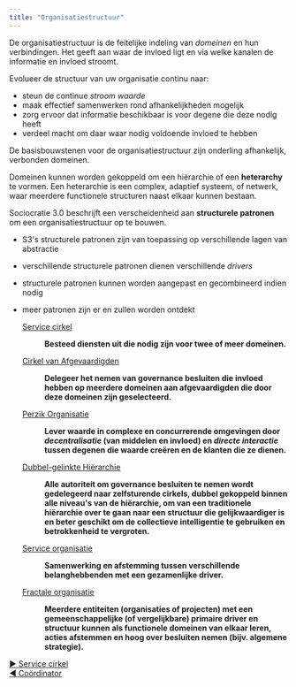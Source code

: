 ```yaml
---
title: "Organisatiestructuur"
---
```



De organisatiestructuur is de feitelijke indeling van <dfn data-info="Domein: Een afgebakend gebied van invloed, activiteit en besluitvorming binnen een organisatie.">domeinen</dfn> en hun verbindingen. Het geeft aan waar de invloed ligt en via welke kanalen de informatie en invloed stroomt.

Evolueer de structuur van uw organisatie continu naar:

- steun de continue <dfn data-info="Stroom van waarde: Deliverables die door de organisatie heen stromen richting andere stakeholders en/of klanten.">stroom waarde</dfn>
- maak effectief samenwerken rond afhankelijkheden mogelijk
- zorg ervoor dat informatie beschikbaar is voor degene die deze nodig heeft
- verdeel macht om daar waar nodig voldoende invloed te hebben

De basisbouwstenen voor de organisatiestructuur zijn onderling afhankelijk, verbonden domeinen.

Domeinen kunnen worden gekoppeld om een hiërarchie of een **heterarchy** te vormen. Een heterarchie is een complex, adaptief systeem, of netwerk, waar meerdere functionele structuren naast elkaar kunnen bestaan.

Sociocratie 3.0 beschrijft een verscheidenheid aan **structurele patronen** om een organisatiestructuur op te bouwen.

- S3's structurele patronen zijn van toepassing op verschillende lagen van abstractie
- verschillende structurele patronen dienen verschillende <dfn data-info="Driver: Het motief van een persoon of een groep om te reageren op een specifieke situatie.">drivers</dfn>
- structurele patronen kunnen worden aangepast en gecombineerd indien nodig
- meer patronen zijn er en zullen worden ontdekt

  <dt><a href="service-circle.html">Service cirkel</a></dt>
  <dd><p><strong>Besteed diensten uit die nodig zijn voor twee of meer domeinen.</strong></p></dd>

  <dt><a href="delegate-circle.html">Cirkel van Afgevaardigden</a></dt>
  <dd><p><strong>Delegeer het nemen van governance besluiten die invloed hebben op meerdere domeinen aan afgevaardigden die door deze domeinen zijn geselecteerd.</strong></p></dd>

  <dt><a href="peach-organization.html">Perzik Organisatie</a></dt>
  <dd><p><strong>Lever waarde in complexe en concurrerende omgevingen door <em>decentralisatie</em> (van middelen en invloed) en <em>directe interactie</em> tussen degenen die waarde creëren en de klanten die ze dienen.</strong></p></dd>

  <dt><a href="double-linked-hierarchy.html">Dubbel-gelinkte Hiërarchie</a></dt>
  <dd><p><strong>Alle autoriteit om governance besluiten te nemen wordt gedelegeerd naar zelfsturende cirkels, dubbel gekoppeld binnen alle niveau's van de hiërarchie, om van een traditionele hiërarchie over te gaan naar een structuur die gelijkwaardiger is en beter geschikt om de collectieve intelligentie te gebruiken en betrokkenheid te vergroten.</strong></p></dd>

  <dt><a href="service-organization.html">Service organisatie</a></dt>
  <dd><p><strong>Samenwerking en afstemming tussen verschillende belanghebbenden met een gezamenlijke driver.</strong> </p></dd>

  <dt><a href="fractal-organization.html">Fractale organisatie</a></dt>
  <dd><p><strong><strong>Meerdere entiteiten (organisaties of projecten) met een gemeenschappelijke (of vergelijkbare) primaire driver en structuur kunnen als functionele domeinen van elkaar leren, acties afstemmen en hoog over besluiten nemen (bijv. algemene strategie)</strong>.</strong></p></dd>


[&#9654; Service cirkel](service-circle.html)<br/>[&#9664; Coördinator](coordinator.html)

